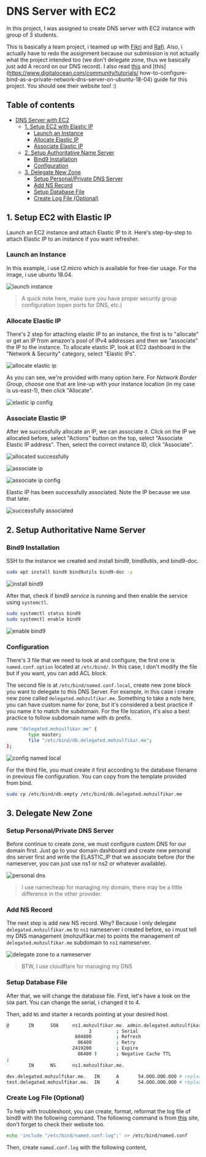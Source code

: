 # DNS Server with EC2

In this project, I was assigned to create DNS server with EC2 instance with group of 3 students.

This is basically a team project, i teamed up with [Fikri](wuvel.net) and [Rafi](rafifauz.site). Also, i actually have to redo the assignment because our submission is not actually what the project intended too (we don't delegate zone, thus we basically just add A record on our DNS record). I also read [this](https://badshah.io/how-i-hosted-a-dns-server-on-aws/) and [this](https://www.digitalocean.com/community/tutorials/
how-to-configure-bind-as-a-private-network-dns-server-on-ubuntu-18-04) guide for this project. You should see their website too! :)

## Table of contents  <!-- omit in toc -->

- [DNS Server with EC2](#dns-server-with-ec2)
  - [1. Setup EC2 with Elastic IP](#1-setup-ec2-with-elastic-ip)
    - [Launch an Instance](#launch-an-instance)
    - [Allocate Elastic IP](#allocate-elastic-ip)
    - [Associate Elastic IP](#associate-elastic-ip)
  - [2. Setup Authoritative Name Server](#2-setup-authoritative-name-server)
    - [Bind9 Installation](#bind9-installation)
    - [Configuration](#configuration)
  - [3. Delegate New Zone](#3-delegate-new-zone)
    - [Setup Personal/Private DNS Server](#setup-personalprivate-dns-server)
    - [Add NS Record](#add-ns-record)
    - [Setup Database File](#setup-database-file)
    - [Create Log File (Optional)](#create-log-file-optional)

## 1. Setup EC2 with Elastic IP

Launch an EC2 instance and attach Elastic IP to it. Here's step-by-step to attach Elastic IP to an instance if you want  refresher.

### Launch an Instance

In this example, i use t2.micro which is available for free-tier usage. For the image, i use ubuntu 18.04.

![launch instance](img/001.png)

> A quick note here, make sure you have proper security group configuration (open ports for DNS, etc.)

### Allocate Elastic IP

There's 2 step for attaching elastic IP to an instance, the first is to "allocate" or get an IP from amazon's pool of IPv4 addresses and then we "associate" the IP to the instance. To allocate elastic IP, look at EC2 dashboard in the "Network & Security" category, select "Elastic IPs".

![allocate elastic ip](img/002.png)

As you can see, we're provided with many option here. For *Network Border Group*, choose one that are line-up with your instance location (in my case is us-east-1), then click "Allocate".

![elastic ip config](img/003.png)

### Associate Elastic IP

After we successfully allocate an IP, we can associate it. Click on the IP we allocated before, select "Actions" button on the top, select "Associate Elastic IP address". Then, select the correct instance ID, click "Associate".

![allocated successfully](img/004.png)

![associate ip](img/005.png)

![associate ip config](img/006.png)

Elastic IP has been successfully associated. Note the IP because we use that later.

![successfully associated](img/007.png)

## 2. Setup Authoritative Name Server

### Bind9 Installation

SSH to the instance we created and install bind9, bind9utils, and bind9-doc.

```bash
sudo apt install bind9 bind9utils bind9-doc -y
```

![install bind9](img/008.png)

After that, check if bind9 *service* is running and then enable the service using `systemctl`.

```bash
sudo systemctl status bind9
sudo systemctl enable bind9
```

![enable bind9](img/009.png)

### Configuration

There's 3 file that we need to look at and configure, the first one is `named.conf.option` located at `/etc/bind/`. In this case, i don't modify the file but if you want, you can add ACL block.

The second file is at `/etc/bind/named.conf.local`, create new zone block you want to delegate to this DNS Server. For example, in this case i create new zone called `delegated.mohzulfikar.me`. Something to take a note here, you can have custom name for zone, but it's considered a best practice if you name it to match the subdomain. For the file location, it's also a best practice to follow subdomain name with `db` prefix.

```bash
zone "delegated.mohzulfikar.me" {
        type master;
        file "/etc/bind/db.delegated.mohzulfikar.me";
};
```

![config named local](img/010.png)

For the third file, you must create it first according to the database filename in previous file configuration. You can copy from the template provided from bind.

```bash
sudo cp /etc/bind/db.empty /etc/bind/db.delegated.mohzulfikar.me
```

## 3. Delegate New Zone

### Setup Personal/Private DNS Server

Before continue to create zone, we must configure custom DNS for our domain first. Just go to your domain dashboard and create new personal dns server first and write the ELASTIC_IP that we associate before (for the nameserver, you can just use ns1 or ns2 or whatever available).

![personal dns](img/011.png)

> I use namecheap for managing my domain, there may be a little difference in the other provider.

### Add NS Record

The next step is add new NS record. Why? Because i only delegate `delegated.mohzulfikar.me` to `ns1` nameserver i created before, so i must tell my DNS management (mohzulfikar.me) to points the management of `delegated.mohzulfikar.me` subdomain to `ns1` nameserver.

![delegate zone to a nameserver](img/012.png)

> BTW, I use cloudflare for managing my DNS

### Setup Database File

After that, we will change the database file. First, let's have a look on the `SOA` part. You can change the serial, i changed it to 4.

Then, add `NS` and starter `A` records pointing at your desired host.

```bash
@       IN      SOA     ns1.mohzulfikar.me. admin.delegated.mohzulfikar.me. (
                              3         ; Serial
                         604800         ; Refresh
                          86400         ; Retry
                        2419200         ; Expire
                          86400 )       ; Negative Cache TTL
;
        IN      NS      ns1.mohzulfikar.me.

dev.delegated.mohzulfikar.me.   IN      A       54.OOO.OOO.OOO # replace with your host IP
test.delegated.mohzulfikar.me.  IN      A       54.OOO.OOO.OOO # replace with your host IP
```

### Create Log File (Optional)

To help with troubleshoot, you can create, format, reformat the log file of bind9 with the following command. The following command is from [this](https://badshah.io/how-i-hosted-a-dns-server-on-aws/#setting-up-the-dns-server) site, don't forget to check their website too.

```bash
echo 'include "/etc/bind/named.conf.log";' >> /etc/bind/named.conf
```

Then, create `named.conf.log` with the following content,
